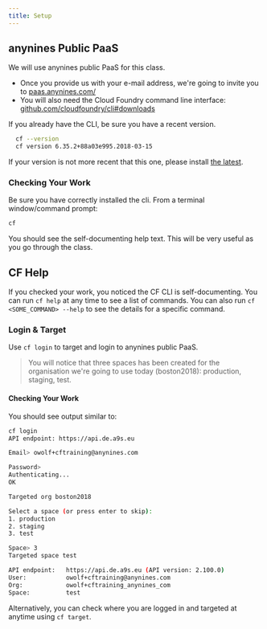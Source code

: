 ```yaml
---
title: Setup
---
```


## anynines Public PaaS

We will use anynines public PaaS for this class.

* Once you provide us with your e-mail address, we're going to invite you to <a href="https://paas.anynines.com/" target="_blank">paas.anynines.com/</a>
* You will also need the Cloud Foundry command line interface: <a href="https://github.com/cloudfoundry/cli#downloads" target="_blank">github.com/cloudfoundry/cli#downloads</a>

If you already have the CLI, be sure you have a recent version.

```sh
  cf --version
  cf version 6.35.2+88a03e995.2018-03-15
```
If your version is not more recent that this one, please install <a href="https://docs.cloudfoundry.org/cf-cli/install-go-cli.html" target="_blank">the latest</a>.

### Checking Your Work

Be sure you have correctly installed the cli. From a terminal window/command prompt:

```sh
cf
```

You should see the self-documenting help text. This will be very useful as you go through the class.


## CF Help

If you checked your work, you noticed the CF CLI is self-documenting.  You can run `cf help` at any time to see a list of commands. You can also run `cf <SOME_COMMAND> --help` to see the details for a specific command.

### Login & Target

Use `cf login` to target and login to anynines public PaaS.

> You will notice that three spaces has been created for the organisation we're going to use today (boston2018): production, staging, test.

#### Checking Your Work

You should see output similar to:

```sh
cf login
API endpoint: https://api.de.a9s.eu

Email> owolf+cftraining@anynines.com

Password>
Authenticating...
OK

Targeted org boston2018

Select a space (or press enter to skip):
1. production
2. staging
3. test

Space> 3
Targeted space test

API endpoint:   https://api.de.a9s.eu (API version: 2.100.0)
User:           owolf+cftraining@anynines.com
Org:            owolf+cftraining_anynines_com
Space:          test
```

Alternatively, you can check where you are logged in and targeted at anytime using `cf target`.
